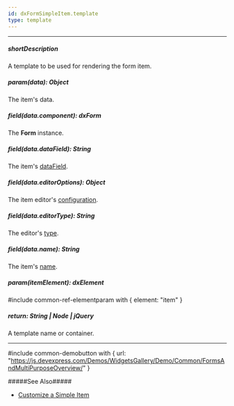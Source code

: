 ```yaml
---
id: dxFormSimpleItem.template
type: template
---
```

---
##### shortDescription
A template to be used for rendering the form item.

##### param(data): Object
The item's data.

##### field(data.component): dxForm
The **Form** instance.

##### field(data.dataField): String
The item's [dataField](/api-reference/10%20UI%20Widgets/dxForm/5%20Item%20Types/SimpleItem/dataField.md '/Documentation/ApiReference/UI_Widgets/dxForm/Item_Types/SimpleItem/#dataField').

##### field(data.editorOptions): Object
The item editor's [configuration](/api-reference/10%20UI%20Widgets/dxForm/5%20Item%20Types/SimpleItem/editorOptions.md '/Documentation/ApiReference/UI_Widgets/dxForm/Item_Types/SimpleItem/#editorOptions').

##### field(data.editorType): String
The editor's [type](/api-reference/10%20UI%20Widgets/dxForm/5%20Item%20Types/SimpleItem/editorType.md '/Documentation/ApiReference/UI_Widgets/dxForm/Item_Types/SimpleItem/#editorType').

##### field(data.name): String
The item's [name](/api-reference/10%20UI%20Widgets/dxForm/5%20Item%20Types/SimpleItem/name.md '/Documentation/ApiReference/UI_Widgets/dxForm/Item_Types/SimpleItem/#name').

##### param(itemElement): dxElement
#include common-ref-elementparam with { element: "item" }

##### return: String | Node | jQuery
A template name or container.

---
#include common-demobutton with {
    url: "https://js.devexpress.com/Demos/WidgetsGallery/Demo/Common/FormsAndMultiPurposeOverview/"
}

#####See Also#####
- [Customize a Simple Item](/concepts/05%20Widgets/Form/05%20Configure%20Simple%20Items/05%20Customize%20a%20Simple%20Item.md '/Documentation/Guide/Widgets/Form/Configure_Simple_Items/#Customize_a_Simple_Item')